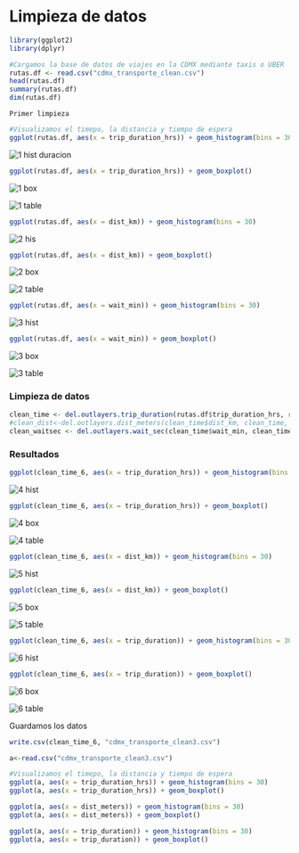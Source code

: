 # Limpieza de datos

```R
library(ggplot2)
library(dplyr)

#Cargamos la base de datos de viajes en la CDMX mediante taxis o UBER
rutas.df <- read.csv("cdmx_transporte_clean.csv")
head(rutas.df)
summary(rutas.df)
dim(rutas.df)
```

```Primer limpieza```
```R
#Visualizamos el timepo, la distancia y tiempo de espera
ggplot(rutas.df, aes(x = trip_duration_hrs)) + geom_histogram(bins = 30)
```
![1 hist duracion](https://user-images.githubusercontent.com/71915068/107176044-f2d3ae00-6993-11eb-96e2-955cf1d8ee1c.png)
```R
ggplot(rutas.df, aes(x = trip_duration_hrs)) + geom_boxplot()
```
![1 box](https://user-images.githubusercontent.com/71915068/107176059-f6673500-6993-11eb-932d-47bdc2dd8b84.png)

![1 table](https://user-images.githubusercontent.com/71915068/107180085-9b3a4000-699d-11eb-9254-26a9366cd674.PNG)

```R
ggplot(rutas.df, aes(x = dist_km)) + geom_histogram(bins = 30)
```
![2 his](https://user-images.githubusercontent.com/71915068/107176047-f404db00-6993-11eb-8676-ba9cdc25ef16.png)


```R
ggplot(rutas.df, aes(x = dist_km)) + geom_boxplot()
```
![2 box](https://user-images.githubusercontent.com/71915068/107176046-f36c4480-6993-11eb-8e9b-f845d1196cab.png)

![2 table](https://user-images.githubusercontent.com/71915068/107180087-9bd2d680-699d-11eb-890c-b7721486c040.PNG)
```R
ggplot(rutas.df, aes(x = wait_min)) + geom_histogram(bins = 30)
```
![3 hist](https://user-images.githubusercontent.com/71915068/107176049-f49d7180-6993-11eb-84b2-47b6ed9dfbeb.png)

```R
ggplot(rutas.df, aes(x = wait_min)) + geom_boxplot()
```
![3 box](https://user-images.githubusercontent.com/71915068/107176048-f404db00-6993-11eb-8072-459fa8c43bfa.png)

![3 table](https://user-images.githubusercontent.com/71915068/107180088-9bd2d680-699d-11eb-8cf5-bfd6594e02b8.PNG)

### Limpieza de datos
```R
clean_time <- del.outlayers.trip_duration(rutas.df$trip_duration_hrs, rutas.df,trip_duration_hrs)
#clean_dist<-del.outlayers.dist_meters(clean_time$dist_km, clean_time, dist_km)
clean_waitsec <- del.outlayers.wait_sec(clean_time$wait_min, clean_time, wait_min)
```

### Resultados

```R
ggplot(clean_time_6, aes(x = trip_duration_hrs)) + geom_histogram(bins = 30)
```
![4 hist](https://user-images.githubusercontent.com/71915068/107176053-f5360800-6993-11eb-9845-a1237c28bb43.png)

```R
ggplot(clean_time_6, aes(x = trip_duration_hrs)) + geom_boxplot()
```
![4 box](https://user-images.githubusercontent.com/71915068/107176050-f49d7180-6993-11eb-800a-1dcf5403b010.png)

![4 table](https://user-images.githubusercontent.com/71915068/107180089-9bd2d680-699d-11eb-98af-60bc8b838b83.PNG)

```R
ggplot(clean_time_6, aes(x = dist_km)) + geom_histogram(bins = 30)
```
![5 hist](https://user-images.githubusercontent.com/71915068/107176055-f5ce9e80-6993-11eb-822a-aec0160f0af2.png)
```R
ggplot(clean_time_6, aes(x = dist_km)) + geom_boxplot()

```
![5 box](https://user-images.githubusercontent.com/71915068/107176054-f5360800-6993-11eb-83e0-3fd19163e106.png)

![5 table](https://user-images.githubusercontent.com/71915068/107180091-9bd2d680-699d-11eb-81a7-861fe25e4fbd.PNG)

```R
ggplot(clean_time_6, aes(x = trip_duration)) + geom_histogram(bins = 30)

```
![6  hist](https://user-images.githubusercontent.com/71915068/107176058-f6673500-6993-11eb-8946-dc9b92ed6a78.png)

```R
ggplot(clean_time_6, aes(x = trip_duration)) + geom_boxplot()
```
![6  box](https://user-images.githubusercontent.com/71915068/107176057-f5ce9e80-6993-11eb-817c-70cead3a2654.png)

![6 table](https://user-images.githubusercontent.com/71915068/107180095-9c6b6d00-699d-11eb-87bd-ae5d8811a3e1.PNG)

Guardamos los datos
```R
write.csv(clean_time_6, "cdmx_transporte_clean3.csv")

a<-read.csv("cdmx_transporte_clean3.csv")

#Visualizamos el timepo, la distancia y tiempo de espera
ggplot(a, aes(x = trip_duration_hrs)) + geom_histogram(bins = 30)
ggplot(a, aes(x = trip_duration_hrs)) + geom_boxplot()

ggplot(a, aes(x = dist_meters)) + geom_histogram(bins = 30)
ggplot(a, aes(x = dist_meters)) + geom_boxplot()

ggplot(a, aes(x = trip_duration)) + geom_histogram(bins = 30)
ggplot(a, aes(x = trip_duration)) + geom_boxplot()
```
